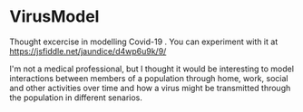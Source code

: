 # VirusModel
Thought excercise in modelling Covid-19 . You can experiment with it at https://jsfiddle.net/jaundice/d4wp6u9k/9/

I'm not a medical professional, but I thought it would be interesting to model interactions between members of a population through home, work, social and other activities over time and how a virus might be transmitted through the population in different senarios. 
